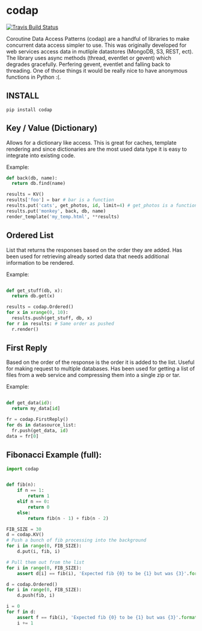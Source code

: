 codap
=====

[![Travis Build Status](https://api.travis-ci.org/lateefj/codap.png?branch=master)](https://travis-ci.org/lateefj/codap)

Coroutine Data Access Patterns (codap) are a handful of libraries to make concurrent data access simpler to use. This was originally developed for web services access data in mutliple datastores (MongoDB, S3, REST, ect). The library uses async methods (thread, eventlet or gevent) which degrades gracefully. Perfering gevent, eventlet and falling back to threading. One of those things it would be really nice to have anonymous functions in Python :(.

INSTALL
-------

```
pip install codap
```


Key / Value (Dictionary)
------------------------

Allows for a dictionary like access. This is great for caches, template rendering and since dictionaries are the most used data type it is easy to integrate into existing code. 

Example:

```python
def back(db, name):
  return db.find(name)

results = KV()
results['foo'] = bar # bar is a function
results.put('cats', get_photos, id, limit=4) # get_photos is a function
results.put('monkey', back, db, name)
render_template('my_temp.html', **results)
```

Ordered List
------------

List that returns the responses based on the order they are added. Has been used for retrieving already sorted data that needs additional information to be rendered.

Example:

```python

def get_stuff(db, x):
  return db.get(x)

results = codap.Ordered()
for x in xrange(0, 10):
  results.push(get_stuff, db, x)
for r in results: # Same order as pushed
  r.render()
```

First Reply
-----------

Based on the order of the response is the order it is added to the list. Useful for making request to multiple databases. Has been used for getting a list of files from a web service and compressing them into a single zip or tar.

Example:

```python

def get_data(id):
  return my_data[id]

fr = codap.FirstReply()
for ds in datasource_list:
  fr.push(get_data, id)
data = fr[0]
```

Fibonacci Example (full):
-------------------------

```python
import codap


def fib(n):
    if n == 1:
        return 1
    elif n == 0:
        return 0
    else:
        return fib(n - 1) + fib(n - 2)

FIB_SIZE = 30
d = codap.KV()
# Push a bunch of fib processing into the background
for i in range(0, FIB_SIZE):
    d.put(i, fib, i)

# Pull them out from the list
for i in range(0, FIB_SIZE):
    assert d[i] == fib(i), 'Expected fib {0} to be {1} but was {3}'.format(i, d[i], fib(i))

d = codap.Ordered()
for i in range(0, FIB_SIZE):
    d.push(fib, i)

i = 0
for f in d:
    assert f == fib(i), 'Expected fib {0} to be {1} but was {3}'.format(i, f, fib(i))
    i += 1
```

